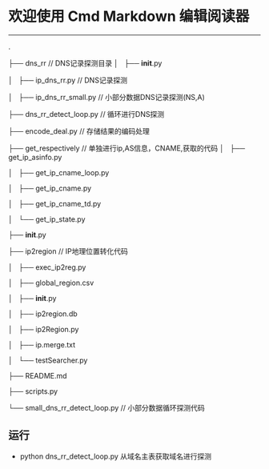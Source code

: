 # 欢迎使用 Cmd Markdown 编辑阅读器

------
.

├── dns_rr                 // DNS记录探测目录
│   ├── __init__.py

│   ├── ip_dns_rr.py     // DNS记录探测

│   ├── ip_dns_rr_small.py   // 小部分数据DNS记录探测(NS,A)

├── dns_rr_detect_loop.py    // 循环进行DNS探测

├── encode_deal.py           // 存储结果的编码处理

├── get_respectively         // 单独进行ip,AS信息，CNAME,获取的代码
│   ├── get_ip_asinfo.py

│   ├── get_ip_cname_loop.py

│   ├── get_ip_cname.py

│   ├── get_ip_cname_td.py

│   └── get_ip_state.py

├── __init__.py

├── ip2region                // IP地理位置转化代码

│   ├── exec_ip2reg.py

│   ├── global_region.csv   

│   ├── __init__.py

│   ├── ip2region.db

│   ├── ip2Region.py

│   ├── ip.merge.txt

│   └── testSearcher.py

├── README.md

├── scripts.py

└── small_dns_rr_detect_loop.py    // 小部分数据循环探测代码


## 运行

* python dns_rr_detect_loop.py
    从域名主表获取域名进行探测
